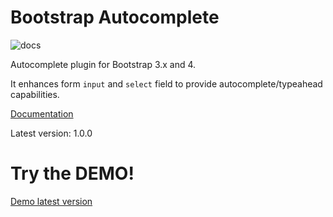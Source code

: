 Bootstrap Autocomplete
======================

![docs](https://readthedocs.org/projects/bootstrap-autocomplete/badge/?version=latest "Latest Docs")

Autocomplete plugin for Bootstrap 3.x and 4.

It enhances form `input` and `select` field to provide autocomplete/typeahead capabilities.

[Documentation](http://bootstrap-autocomplete.rtfd.io/)

Latest version: 1.0.0

Try the DEMO!
=============

[Demo latest version](https://gitcdn.link/repo/xcash/bootstrap-autocomplete/master/dist/latest/index.html)
